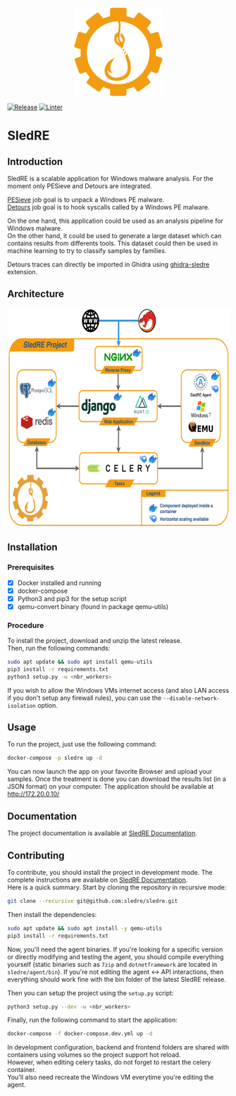 <p align="center">
  <img width="200" height="200" src="doc/logoyellow.png">
</p>

[![Release](https://github.com/sledre/sledre/actions/workflows/release.yml/badge.svg?branch=main)](https://github.com/sledre/sledre/actions/workflows/release.yml)
[![Linter](https://github.com/sledre/sledre/actions/workflows/linter.yml/badge.svg?branch=main)](https://github.com/sledre/sledre/actions/workflows/linter.yml)
# SledRE


## Introduction

SledRE is a scalable application for Windows malware analysis.
For the moment only PESieve and Detours are integrated.

[PESieve](https://github.com/hasherezade/pe-sieve) job goal is to unpack a Windows PE malware.  
[Detours](https://github.com/microsoft/Detours) job goal is to hook syscalls called by a Windows PE malware. 

On the one hand, this application could be used as an analysis pipeline for Windows malware.  
On the other hand, it could be used to generate a large dataset which can contains results from differents tools.
This dataset could then be used in machine learning to try to classify samples by families.

Detours traces can directly be imported in Ghidra using [ghidra-sledre](https://github.com/sledre/ghidra-sledre/) extension.

## Architecture
<p align="center">
  <img height="500" src="doc/SledREArchi.png">
</p>

## Installation

### Prerequisites

- [X] Docker installed and running
- [X] docker-compose
- [X] Python3 and pip3 for the setup script
- [X] qemu-convert binary (found in package qemu-utils)

### Procedure
To install the project, download and unzip the latest release.  
Then, run the following commands:
```bash
sudo apt update && sudo apt install qemu-utils
pip3 install -r requirements.txt
python3 setup.py -w <nbr_workers>
```
If you wish to allow the Windows VMs internet access (and also LAN access if you don't setup any firewall rules), you can use the `--disable-network-isolation` option.

## Usage
To run the project, just use the following command:

```bash
docker-compose -p sledre up -d
```

You can now launch the app on your favorite Browser and upload your samples. Once the treatment is done you can download the results list (in a JSON format) on your computer.
The application should be available at http://172.20.0.10/

## Documentation
The project documentation is available at [SledRE Documentation](https://sled.re/).

## Contributing
To contribute, you should install the project in development mode.
The complete instructions are available on [SledRE Documentation](https://sled.re/project-setup/installation/).  
Here is a quick summary. Start by cloning the repository in recursive mode:
```bash
git clone --recursive git@github.com:sledre/sledre.git
```

Then install the dependencies:
```bash
sudo apt update && sudo apt install -y qemu-utils
pip3 install -r requirements.txt
```

Now, you'll need the agent binaries. If you're looking for a specific version or directly modifying and testing the agent, you should compile everything yourself (static binaries such as `7zip` and `dotnetframework` are located in `sledre/agent/bin`).
If you're not editing the agent <-> API interactions, then everything should work fine with the bin folder of the latest SledRE release.

Then you can setup the project using the `setup.py` script:
```bash
python3 setup.py --dev -w <nbr_workers>
```

Finally, run the following command to start the application:
```bash
docker-compose -f docker-compose.dev.yml up -d
```

In development configuration, backend and frontend folders are shared with containers using volumes so the project support hot reload.  
However, when editing celery tasks, do not forget to restart the celery container.  
You'll also need recreate the Windows VM everytime you're editing the agent.
